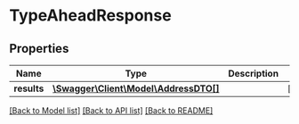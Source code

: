 # TypeAheadResponse

## Properties
Name | Type | Description | Notes
------------ | ------------- | ------------- | -------------
**results** | [**\Swagger\Client\Model\AddressDTO[]**](AddressDTO.md) |  | [optional] 

[[Back to Model list]](../../README.md#documentation-for-models) [[Back to API list]](../../README.md#documentation-for-api-endpoints) [[Back to README]](../../README.md)

